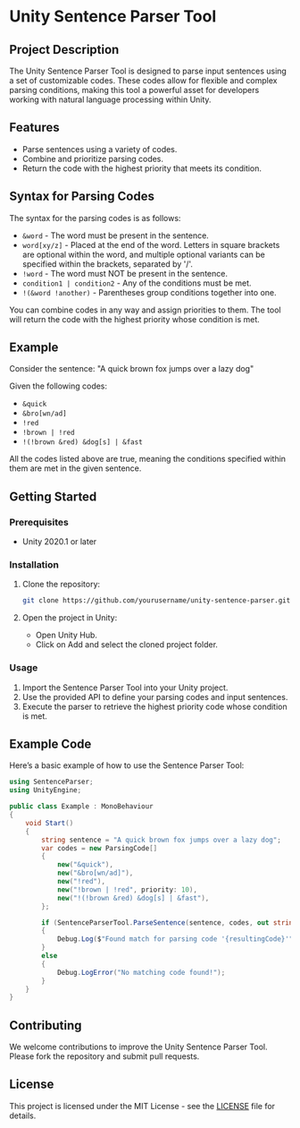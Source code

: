 # Unity Sentence Parser Tool
## Project Description
The Unity Sentence Parser Tool is designed to parse input sentences using a set of customizable codes. These codes allow for flexible and complex parsing conditions, making this tool a powerful asset for developers working with natural language processing within Unity.

## Features
* Parse sentences using a variety of codes.
* Combine and prioritize parsing codes.
* Return the code with the highest priority that meets its condition.

## Syntax for Parsing Codes
The syntax for the parsing codes is as follows:

* `&word` - The word must be present in the sentence.
* `word[xy/z]` - Placed at the end of the word. Letters in square brackets are optional within the word, and multiple optional variants can be specified within the brackets, separated by '/'.
* `!word` - The word must NOT be present in the sentence.
* `condition1 | condition2` - Any of the conditions must be met.
* `!(&word !another)` - Parentheses group conditions together into one.

You can combine codes in any way and assign priorities to them. The tool will return the code with the highest priority whose condition is met.

## Example
Consider the sentence: "A quick brown fox jumps over a lazy dog"

Given the following codes:

* `&quick`
* `&bro[wn/ad]`
* `!red`
* `!brown | !red`
* `!(!brown &red) &dog[s] | &fast`

All the codes listed above are true, meaning the conditions specified within them are met in the given sentence.

## Getting Started

### Prerequisites
* Unity 2020.1 or later

### Installation
1. Clone the repository:
    ```bash
    git clone https://github.com/yourusername/unity-sentence-parser.git
    ```

2. Open the project in Unity:
    * Open Unity Hub.
    * Click on Add and select the cloned project folder.

### Usage
1. Import the Sentence Parser Tool into your Unity project.
2. Use the provided API to define your parsing codes and input sentences.
3. Execute the parser to retrieve the highest priority code whose condition is met.

## Example Code
Here’s a basic example of how to use the Sentence Parser Tool:

```cs
using SentenceParser;
using UnityEngine;

public class Example : MonoBehaviour
{
	void Start()
	{
		string sentence = "A quick brown fox jumps over a lazy dog";
		var codes = new ParsingCode[]
		{
			new("&quick"),
			new("&bro[wn/ad]"),
			new("!red"),
			new("!brown | !red", priority: 10),
			new("!(!brown &red) &dog[s] | &fast"),
		};

		if (SentenceParserTool.ParseSentence(sentence, codes, out string resultingCode))
		{
			Debug.Log($"Found match for parsing code '{resultingCode}'");
		}
		else
		{
			Debug.LogError("No matching code found!");
		}
	}
}
```
## Contributing
We welcome contributions to improve the Unity Sentence Parser Tool. Please fork the repository and submit pull requests.

## License
This project is licensed under the MIT License - see the [LICENSE](LICENSE.md) file for details.